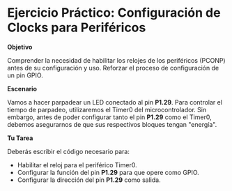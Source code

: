 # Ejercicio Práctico: Configuración de Clocks para Periféricos
**Objetivo**

Comprender la necesidad de habilitar los relojes de los periféricos (PCONP) antes de su configuración y uso. Reforzar el proceso de configuración de un pin GPIO.

**Escenario**

Vamos a hacer parpadear un LED conectado al pin **P1.29**. Para controlar el tiempo de parpadeo, utilizaremos el Timer0 del microcontrolador. Sin embargo, antes de poder configurar tanto el pin **P1.29** como el Timer0, debemos asegurarnos de que sus respectivos bloques tengan "energía".

**Tu Tarea**

Deberás escribir el código necesario para:
- Habilitar el reloj para el periférico Timer0.
- Configurar la función del pin **P1.29** para que opere como GPIO.
- Configurar la dirección del pin **P1.29** como salida.